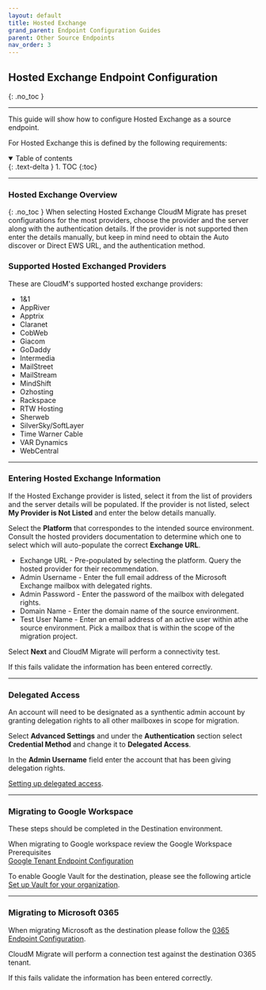 ```yaml
---
layout: default
title: Hosted Exchange
grand_parent: Endpoint Configuration Guides
parent: Other Source Endpoints
nav_order: 3
---
```


## Hosted Exchange Endpoint Configuration
{: .no_toc }

---

This guide will show how to configure Hosted Exchange as a source endpoint. 

For Hosted Exchange this is defined by the following requirements:

<a name="top"></a>
<details open markdown="block">
  <summary>
    Table of contents
  </summary>
  {: .text-delta }
1. TOC
{:toc}
</details>

---

### Hosted Exchange Overview
{: .no_toc }
When selecting Hosted Exchange CloudM Migrate has preset configurations for the most providers, choose the provider and the server along with the authentication details. If the provider is not supported then enter the details manually, but keep in mind need to obtain the Auto discover or Direct EWS URL, and the authentication method.

### Supported Hosted Exchanged Providers

These are CloudM's supported hosted exchange providers:

-	1&1
-	AppRiver
-	Apptrix
-	Claranet
-	CobWeb
-	Giacom
-	GoDaddy
-	Intermedia
-	MailStreet
-	MailStream
-	MindShift
-	Ozhosting
-	Rackspace
-	RTW Hosting
-	Sherweb
-	SilverSky/SoftLayer
-	Time Warner Cable
-	VAR Dynamics
-	WebCentral

---
### Entering Hosted Exchange Information 

If the Hosted Exchange provider is listed, select it from the list of providers and the server details will be populated. If the provider is not listed, select 
**My Provider is Not Listed** and enter the below details manually.

Select the **Platform** that correspondes to the intended source environment. Consult the hosted providers documentation to determine which one to select which will auto-populate the correct **Exchange URL**.

-	Exchange URL - Pre-populated by selecting the platform. Query the hosted provider for their recommendation. 
-	Admin Username - Enter the full email address of the Microsoft Exchange mailbox with delegated rights.
-	Admin Password - Enter the password of the mailbox with delegated rights.
-	Domain Name - Enter the domain name of the source environment. 
-	Test User Name - Enter an email address of an active user within athe source environment. Pick a mailbox that is within the scope of the migration project. 

Select **Next** and CloudM Migrate will perform a connectivity test. 

If this fails validate the information has been entered correctly.

---

### Delegated Access 

An account will need to be designated as a synthentic admin account by granting delegation rights to all other mailboxes in scope for migration. 

Select **Advanced Settings** and under the **Authentication** section select **Credential Method** and change it to **Delegated Access**.

In the **Admin Username** field enter the account that has been giving delegation rights. 

<a href="https://support.microsoft.com/en-us/office/allow-someone-else-to-manage-your-mail-and-calendar-41c40c04-3bd1-4d22-963a-28eafec25926.html#">Setting up delegated access</a>.

---
### Migrating to Google Workspace 

These steps should be completed in the Destination environment.
 
When migrating to Google workspace review the Google Workspace Prerequisites  
<a href="https://cloudm-migrate.github.io/documentation/Endpoint-Configuration-Guides/GoogleTenant.html">Google Tenant Endpoint Configuration</a>

To enable Google Vault for the destination, please see the following article <a href="https://support.google.com/vault/bin/answer.py?hl=en&answer=2584132.html">Set up Vault for your organization</a>.

---

### Migrating to Microsoft 0365 

When migrating Microsoft as the destination please follow the <a href="https://cloudm-migrate.github.io/documentation/Endpoint-Configuration-Guides/O365Tenant.html">0365 Endpoint Configuration</a>.

CloudM Migrate will perform a connection test against the destination O365 tenant.

If this fails validate the information has been entered correctly.






